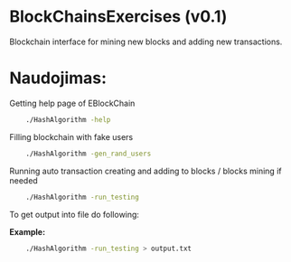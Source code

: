 # **BlockChainsExercises (v0.1)** #
Blockchain interface for mining new blocks and adding new transactions.

# Naudojimas:
Getting help page of EBlockChain
```sh
    ./HashAlgorithm -help
```
Filling blockchain with fake users
```sh
    ./HashAlgorithm -gen_rand_users
```
Running auto transaction creating and adding to blocks / blocks mining if needed
```sh
    ./HashAlgorithm -run_testing
```

To get output into file do following:

**Example:**
```sh
    ./HashAlgorithm -run_testing > output.txt
```